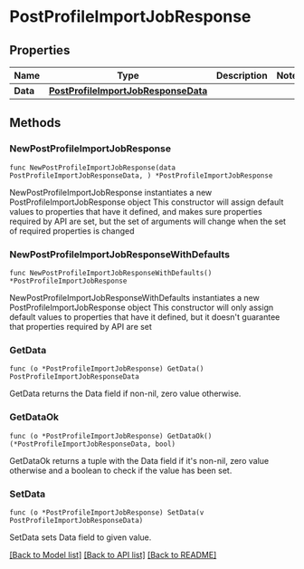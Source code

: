 # PostProfileImportJobResponse

## Properties

Name | Type | Description | Notes
------------ | ------------- | ------------- | -------------
**Data** | [**PostProfileImportJobResponseData**](PostProfileImportJobResponseData.md) |  | 

## Methods

### NewPostProfileImportJobResponse

`func NewPostProfileImportJobResponse(data PostProfileImportJobResponseData, ) *PostProfileImportJobResponse`

NewPostProfileImportJobResponse instantiates a new PostProfileImportJobResponse object
This constructor will assign default values to properties that have it defined,
and makes sure properties required by API are set, but the set of arguments
will change when the set of required properties is changed

### NewPostProfileImportJobResponseWithDefaults

`func NewPostProfileImportJobResponseWithDefaults() *PostProfileImportJobResponse`

NewPostProfileImportJobResponseWithDefaults instantiates a new PostProfileImportJobResponse object
This constructor will only assign default values to properties that have it defined,
but it doesn't guarantee that properties required by API are set

### GetData

`func (o *PostProfileImportJobResponse) GetData() PostProfileImportJobResponseData`

GetData returns the Data field if non-nil, zero value otherwise.

### GetDataOk

`func (o *PostProfileImportJobResponse) GetDataOk() (*PostProfileImportJobResponseData, bool)`

GetDataOk returns a tuple with the Data field if it's non-nil, zero value otherwise
and a boolean to check if the value has been set.

### SetData

`func (o *PostProfileImportJobResponse) SetData(v PostProfileImportJobResponseData)`

SetData sets Data field to given value.



[[Back to Model list]](../README.md#documentation-for-models) [[Back to API list]](../README.md#documentation-for-api-endpoints) [[Back to README]](../README.md)


